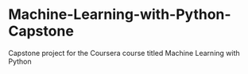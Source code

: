 # Machine-Learning-with-Python-Capstone
Capstone project for the Coursera course titled Machine Learning with Python
